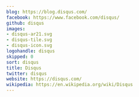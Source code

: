 ```yaml
---
blog: https://blog.disqus.com/
facebook: https://www.facebook.com/disqus/
github: disqus
images:
- disqus-ar21.svg
- disqus-tile.svg
- disqus-icon.svg
logohandle: disqus
skipped: 0
sort: disqus
title: Disqus
twitter: disqus
website: https://disqus.com/
wikipedia: https://en.wikipedia.org/wiki/Disqus
---
```

